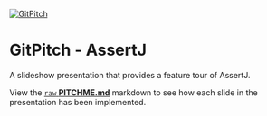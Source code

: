 [![GitPitch](https://gitpitch.com/assets/badge.svg)](https://gitpitch.com/gitpitch/kitchen-sink/master)

# GitPitch - AssertJ
A slideshow presentation that provides a feature tour of AssertJ.

View the [`raw` **PITCHME.md**](https://github.com/joel-costigliola/assertj-presentation/blob/master/PITCHME.md) markdown to see how each slide in the presentation has been implemented.
